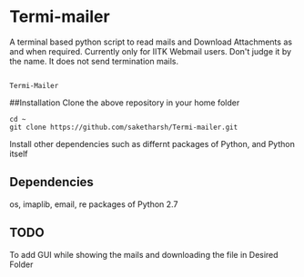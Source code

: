 # Termi-mailer
A terminal based python script to read mails  and Download Attachments as and when required. Currently only for IITK Webmail users. Don't judge it by  the name. It does not send termination mails.
```
   
Termi-Mailer 
``` 
##Installation
Clone the above repository in your home folder
```
cd ~
git clone https://github.com/saketharsh/Termi-mailer.git

```
Install other dependencies such as differnt packages of Python, and Python itself




## Dependencies
os, imaplib, email, re packages of Python 2.7

## TODO

To add GUI while showing the mails and downloading the file in Desired Folder



